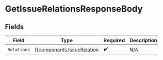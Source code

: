 # GetIssueRelationsResponseBody


## Fields

| Field                                                                  | Type                                                                   | Required                                                               | Description                                                            |
| ---------------------------------------------------------------------- | ---------------------------------------------------------------------- | ---------------------------------------------------------------------- | ---------------------------------------------------------------------- |
| `Relations`                                                            | [][components.IssueRelation](../../models/components/issuerelation.md) | :heavy_check_mark:                                                     | N/A                                                                    |